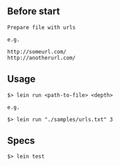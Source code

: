 ## Before start

    Prepare file with urls

    e.g.

    http://someurl.com/
    http://anotherurl.com/

## Usage

    $> lein run <path-to-file> <depth>

    e.g.

    $> lein run "./samples/urls.txt" 3

## Specs

    $> lein test
